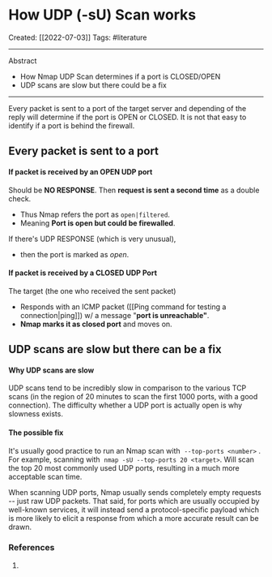 

# How UDP (-sU) Scan works
Created:  [[2022-07-03]]
Tags: #literature  


---
Abstract
- How Nmap UDP Scan determines if a port is CLOSED/OPEN
- UDP scans are slow but there could be a fix
---
Every packet is sent to a port of the target server and depending of the reply will determine if the port is OPEN or CLOSED.  It is not that easy to identify if a port is behind the firewall.



## Every packet is sent to a port
#### If packet is received by an OPEN UDP port
Should be **NO RESPONSE**. 
Then **request is sent a second time** as a double check.
- Thus Nmap refers the port as `open|filtered`.  
- Meaning **Port is open but could be firewalled**. 
 
If there's UDP RESPONSE (which is very unusual), 
- then the port is marked as _open_.  


#### If packet is received by a CLOSED UDP Port
The target (the one who received the sent packet) 
- Responds with an ICMP packet ([[Ping command for testing a connection|ping]]) w/ a message "**port is unreachable"**.
- **Nmap marks it as closed port** and moves on.


## UDP scans are slow but there can be a fix
#### Why UDP scans are slow
UDP scans tend to be incredibly slow in comparison to the various TCP scans (in the region of 20 minutes to scan the first 1000 ports, with a good connection). 
The difficulty whether a UDP port is actually open is why slowness exists. 

#### The possible fix
It's usually good practice to run an Nmap scan with 
`--top-ports <number>` . 
For example, scanning with  `nmap -sU --top-ports 20 <target>`. 
Will scan the top 20 most commonly used UDP ports, resulting in a much more acceptable scan time.

When scanning UDP ports, Nmap usually sends completely empty requests -- just raw UDP packets. That said, for ports which are usually occupied by well-known services, it will instead send a protocol-specific payload which is more likely to elicit a response from which a more accurate result can be drawn.












### References
1. 